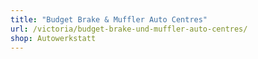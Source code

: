 ```yaml
---
title: "Budget Brake & Muffler Auto Centres"
url: /victoria/budget-brake-und-muffler-auto-centres/
shop: Autowerkstatt
---
```

